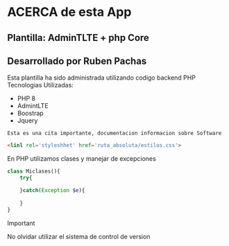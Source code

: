 # ACERCA de esta App
## Plantilla: AdminTLTE + php Core
## Desarrollado por Ruben Pachas 

Esta plantilla ha sido administrada utilizando  codigo backend PHP
Tecnologias Utilizadas:
- PHP 8
- AdmintLTE
- Boostrap
- Jquery 

```
Esta es una cita importante, documentacion informacion sobre Software
```
```html
<linl rel='styleshhet' href='ruta_absoluta/estilos.css'>
```
En PHP utilizamos clases y manejar de excepciones 
```php
class Miclases(){
    try{

    }catch(Exception $e){
        
    }
}
```
>[!IMPORTANT]
>No olvidar utilizar el sistema de control de version 

